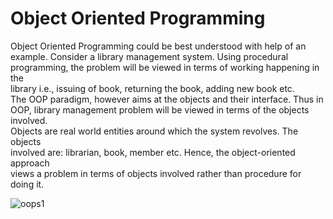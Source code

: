 # **Object Oriented Programming**

Object	 Oriented	 Programming	 could	 be best understood	 with	 help	 of	
an example. Consider	 a	 library	 management	 system. Using	 procedural	
programming,	 the	problem will	be	viewed in	 terms	of	working happening in	 the	
library	 i.e.,	 issuing	 of	 book,	 returning	 the	 book,	 adding	 new	 book	 etc.	
The OOP paradigm,	 however	 aims	 at the	 objects	 and	 their	 interface.	 Thus	 in	
OOP, library management	problem	will	be	viewed	in	terms	of	the	objects	involved.	
Objects	 are	 real	 world	 entities	 around	 which	 the	 system	 revolves.	 The objects	
involved	 are:	 librarian,	 book, member	etc. Hence,	 the	 object-oriented	 approach	
views	a	problem	in	terms	of	objects	involved	rather	than	procedure	for doing it.

![oops1](https://user-images.githubusercontent.com/66161514/148973067-b96e4102-8cf8-4cab-bb5d-d96f8831cd0e.jpg)

